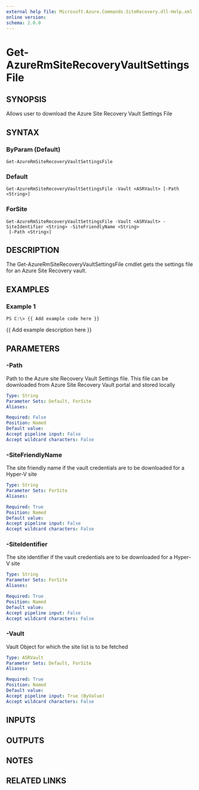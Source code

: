 ```yaml
---
external help file: Microsoft.Azure.Commands.SiteRecovery.dll-Help.xml
online version: 
schema: 2.0.0
---
```


# Get-AzureRmSiteRecoveryVaultSettingsFile
## SYNOPSIS
Allows user to download the Azure Site Recovery Vault Settings File

## SYNTAX

### ByParam (Default)
```
Get-AzureRmSiteRecoveryVaultSettingsFile
```

### Default
```
Get-AzureRmSiteRecoveryVaultSettingsFile -Vault <ASRVault> [-Path <String>]
```

### ForSite
```
Get-AzureRmSiteRecoveryVaultSettingsFile -Vault <ASRVault> -SiteIdentifier <String> -SiteFriendlyName <String>
 [-Path <String>]
```

## DESCRIPTION
The Get-AzureRmSiteRecoveryVaultSettingsFile cmdlet gets the settings file for an Azure Site Recovery vault.

## EXAMPLES

### Example 1
```
PS C:\> {{ Add example code here }}
```

{{ Add example description here }}

## PARAMETERS

### -Path
Path to the Azure site Recovery Vault Settings file.
This file can be downloaded from Azure Site Recovery Vault portal and stored locally

```yaml
Type: String
Parameter Sets: Default, ForSite
Aliases: 

Required: False
Position: Named
Default value: 
Accept pipeline input: False
Accept wildcard characters: False
```

### -SiteFriendlyName
The site friendly name if the vault credentials are to be downloaded for a Hyper-V site

```yaml
Type: String
Parameter Sets: ForSite
Aliases: 

Required: True
Position: Named
Default value: 
Accept pipeline input: False
Accept wildcard characters: False
```

### -SiteIdentifier
The site identifier if the vault credentials are to be downloaded for a Hyper-V site

```yaml
Type: String
Parameter Sets: ForSite
Aliases: 

Required: True
Position: Named
Default value: 
Accept pipeline input: False
Accept wildcard characters: False
```

### -Vault
Vault Object for which the site list is to be fetched

```yaml
Type: ASRVault
Parameter Sets: Default, ForSite
Aliases: 

Required: True
Position: Named
Default value: 
Accept pipeline input: True (ByValue)
Accept wildcard characters: False
```

## INPUTS

## OUTPUTS

## NOTES

## RELATED LINKS

